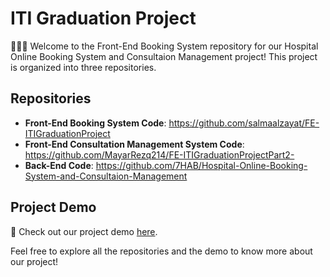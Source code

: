 
# ITI Graduation Project

👨🏻‍💻 Welcome to the Front-End Booking System repository for our Hospital Online Booking System and Consultaion Management project! This project is organized into three repositories.

## Repositories

- **Front-End Booking System Code**: https://github.com/salmaalzayat/FE-ITIGraduationProject
- **Front-End Consultation Management System Code**: https://github.com/MayarRezq214/FE-ITIGraduationProjectPart2- 
- **Back-End Code**: https://github.com/7HAB/Hospital-Online-Booking-System-and-Consultaion-Management

## Project Demo

🎥 Check out our project demo [here](https://drive.google.com/file/d/1_ceg2lOGsac1jRbZQVd2Pooqwp4hFxbM/view?usp=drive_link).

Feel free to explore all the repositories and the demo to know more about our project!
